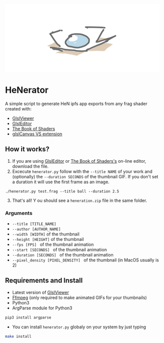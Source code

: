 ![](.github/thumbnail.gif)

# HeNerator 
A simple script to generate HeN ipfs app exports from any frag shader created with:

- [GlslViewer](https://github.com/patriciogonzalezvivo/glslViewer)
- [GlslEditor](http://patriciogonzalezvivo.github.io/glslEditor/)
- [The Book of Shaders](https://editor.thebookofshaders.com/)
- [glslCanvas VS extension](https://marketplace.visualstudio.com/items?itemName=circledev.glsl-canvas)

## How it works?

1. If you are using [GlslEditor](http://patriciogonzalezvivo.github.io/glslEditor/) or [The Book of Shaders's](https://editor.thebookofshaders.com/) on-line editor, download the file.
2. Excecute `henerator.py` follow with the `--title NAME` of your work and (optionally) the ```--duration SECONDS``` of the thumbnail GIF. If you don't set a duration it will use the first frame as an image.

```
./henerator.py test.frag --title ball --duration 2.5
```

3. That's all! Y ou should see a `heneration.zip` file in the same folder.

### Arguments 

* `--title [TITLE_NAME]`
* `--author [AUTHOR_NAME]` 
* `--width [WIDTH]` of the thumbnail
* `--height [HEIGHT]` of the thumbnail
* `--fps [FPS] ` of the thumbnail animation
* `--start [SECONDS] ` of the thumbnail animation
* `--duration [SECONDS] ` of the thumbnail animation
* `--pixel_density [PIXEL_DENSITY] ` of the thumbnail (in MacOS usually is 2)

## Requirements and Install

* Latest version of [GlslViewer](https://github.com/patriciogonzalezvivo/glslViewer/wiki/Compiling)
* [Ffmpeg](https://ffmpeg.org/download.html) (only required to make animated GIFs for your thumbnails)
* Python3 
* ArgParse module for Python3 
```bash
pip3 install argparse
```

* You can install `henerator.py` globaly on your system by just typing 
```bash
make install
```
